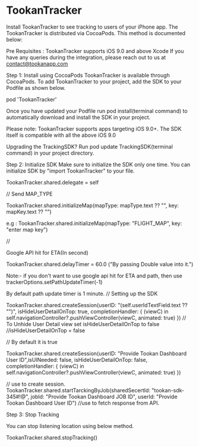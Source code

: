 # TookanTracker
Install TookanTracker to see tracking to users of your iPhone app. The TookanTracker is distributed via CocoaPods. This method is documented below:

Pre Requisites :
TookanTracker supports iOS 9.0 and above
Xcode
If you have any queries during the integration, please reach out to us at contact@tookanapp.com

Step 1: Install using CocoaPods
TookanTracker is available through CocoaPods. To add TookanTracker to your project, add the SDK to your Podfile as shown below.

pod 'TookanTracker'

Once you have updated your Podfile run pod install(terminal command) to automatically download and install the SDK in your project.

Please note: TookanTracker supports apps targeting iOS 9.0+. The SDK itself is compatible with all the above iOS 9.0

Upgrading the TrackingSDK?
Run pod update TrackingSDK(terminal command) in your project directory.



Step 2: Initialize SDK
Make sure to initialize the SDK only one time. You can initialize SDK by "import TookanTracker" to your file.

TookanTracker.shared.delegate = self

//
Send MAP_TYPE

TookanTracker.shared.initializeMap(mapType: mapType.text ?? "", key: mapKey.text ?? "")

e.g : TookanTracker.shared.initializeMap(mapType: "FLIGHT_MAP", key: "enter map key")

//

Google API hit for ETA(In second)

TookanTracker.shared.delayTimer = 60.0 ("By passing Double value into it.")


Note:-
if you don't want to use google api hit for ETA and path, then use trackerOptions.setPathUpdateTimer(-1)

By default path update timer is 1 minute.
// Setting up the SDK

TookanTracker.shared.createSession(userID: "\(self.userIdTextField.text ?? "")", isHideUserDetailOnTop: true, completionHandler: { (viewC) in
self.navigationController?.pushViewController(viewC, animated: true)
})
// To Unhide User Detail view set isHideUserDetailOnTop to false
//isHideUserDetailOnTop = false

// By default it is true

TookanTracker.shared.createSession(userID: "Provide Tookan Dashboard User ID",isUINeeded: false, isHideUserDetailOnTop: false, completionHandler: { (viewC) in
    self.navigationController?.pushViewController(viewC, animated: true)
})

 // use to create session.
TookanTracker.shared.startTarckingByJob(sharedSecertId: "tookan-sdk-345#!@", jobId: "Provide Tookan Dashboard JOB ID", userId: "Provide Tookan Dashboard User ID")
//use to fetch response from API.

Step 3: Stop Tracking

You can stop listening location using below method.

TookanTracker.shared.stopTracking()

